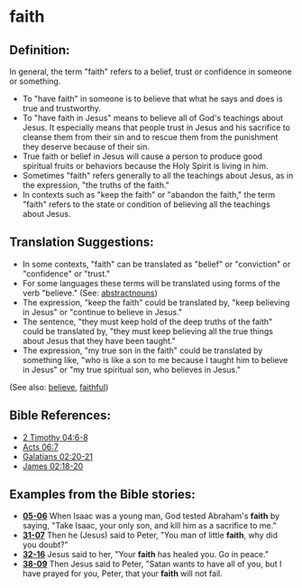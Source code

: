 # faith #

## Definition: ##

In general, the term "faith" refers to a belief, trust or confidence in someone or something.

* To "have faith" in someone is to believe that what he says and does is true and trustworthy.
* To "have faith in Jesus" means to believe all of God's teachings about Jesus. It especially means that people trust in Jesus and his sacrifice to cleanse them from their sin and to rescue them from the punishment they deserve because of their sin.
* True faith or belief in Jesus will cause a person to produce good spiritual fruits or behaviors because the Holy Spirit is living in him.
* Sometimes "faith" refers generally to all the teachings about Jesus, as in the expression, "the truths of the faith."
* In contexts such as "keep the faith" or "abandon the faith," the term "faith" refers to the state or condition of believing all the teachings about Jesus.

## Translation Suggestions: ##

* In some contexts, "faith" can be translated as "belief" or "conviction" or "confidence" or "trust."
* For some languages these terms will be translated using forms of the verb "believe." (See: [abstractnouns](https://git.door43.org/Door43/en-ta-translate-vol2/src/master/content/figs_abstractnouns.md))
* The expression, "keep the faith" could be translated by, "keep believing in Jesus" or "continue to believe in Jesus."
* The sentence, "they must keep hold of the deep truths of the faith" could be translated by, "they must keep believing all the true things about Jesus that they have been taught."
* The expression, "my true son in the faith" could be translated by something like, "who is like a son to me because I taught him to believe in Jesus" or "my true spiritual son, who believes in Jesus."

(See also: [believe](../kt/believe.md), [faithful](../kt/faithful.md))

## Bible References: ##

* [2 Timothy 04:6-8](https://door43.org/en/bible/notes/2ti/04/06)
* [Acts 06:7](https://door43.org/en/bible/notes/act/06/07)
* [Galatians 02:20-21](https://door43.org/en/bible/notes/gal/02/20)
* [James 02:18-20](https://door43.org/en/bible/notes/jas/02/18)

## Examples from the Bible stories: ##

* __[05-06](https://door43.org/en/obs/notes/frames/05-06)__ When Isaac was a young man, God tested Abraham's __faith__  by saying, "Take Isaac, your only son, and kill him as a sacrifice to me."
* __[31-07](https://door43.org/en/obs/notes/frames/31-07)__ Then he (Jesus) said to Peter, "You man of little __faith__, why did you doubt?"
* __[32-16](https://door43.org/en/obs/notes/frames/32-16)__ Jesus said to her, "Your __faith__  has healed you. Go in peace."
* __[38-09](https://door43.org/en/obs/notes/frames/38-09)__ Then Jesus said to Peter, "Satan wants to have all of you, but I have prayed for you, Peter, that your __faith__  will not fail.

